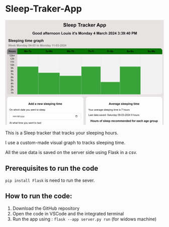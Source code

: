 # Sleep-Traker-App

![alt text](Sleep-Traker-App.png)

This is a Sleep tracker that tracks your sleeping hours. 
 
I use a custom-made visual graph to tracks sleeping time.

All the use data is saved on the server side using Flask in a csv.


## Prerequisites to run the code

``pip install Flask`` is need to run the sever.

 
## How to run the code:
1. Download the GitHub repository
2. Open the code in VSCode and the integrated terminal
3. Run the app using : ``flask --app server.py run`` (for widows machine)